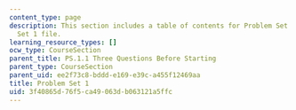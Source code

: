 ```yaml
---
content_type: page
description: This section includes a table of contents for Problem Set 1 and the Problem
  Set 1 file.
learning_resource_types: []
ocw_type: CourseSection
parent_title: PS.1.1 Three Questions Before Starting
parent_type: CourseSection
parent_uid: ee2f73c8-bddd-e169-e39c-a455f12469aa
title: Problem Set 1
uid: 3f40865d-76f5-ca49-063d-b063121a5ffc
---
```

